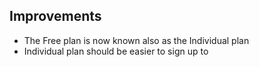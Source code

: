 ## Improvements

* The Free plan is now known also as the Individual plan
* Individual plan should be easier to sign up to
